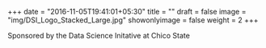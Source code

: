 +++
date = "2016-11-05T19:41:01+05:30"
title = ""
draft = false
image = "img/DSI_Logo_Stacked_Large.jpg"
showonlyimage = false
weight = 2
+++

Sponsored by the Data Science Initative at Chico State